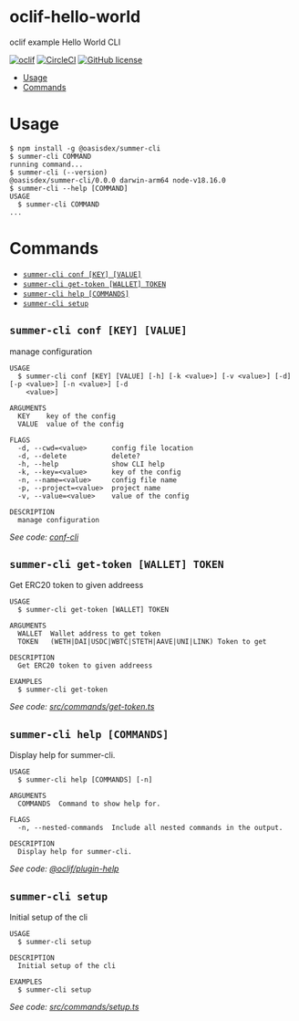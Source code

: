 oclif-hello-world
=================

oclif example Hello World CLI

[![oclif](https://img.shields.io/badge/cli-oclif-brightgreen.svg)](https://oclif.io)
[![CircleCI](https://circleci.com/gh/oclif/hello-world/tree/main.svg?style=shield)](https://circleci.com/gh/oclif/hello-world/tree/main)
[![GitHub license](https://img.shields.io/github/license/oclif/hello-world)](https://github.com/oclif/hello-world/blob/main/LICENSE)

<!-- toc -->
* [Usage](#usage)
* [Commands](#commands)
<!-- tocstop -->
# Usage
<!-- usage -->
```sh-session
$ npm install -g @oasisdex/summer-cli
$ summer-cli COMMAND
running command...
$ summer-cli (--version)
@oasisdex/summer-cli/0.0.0 darwin-arm64 node-v18.16.0
$ summer-cli --help [COMMAND]
USAGE
  $ summer-cli COMMAND
...
```
<!-- usagestop -->
# Commands
<!-- commands -->
* [`summer-cli conf [KEY] [VALUE]`](#summer-cli-conf-key-value)
* [`summer-cli get-token [WALLET] TOKEN`](#summer-cli-get-token-wallet-token)
* [`summer-cli help [COMMANDS]`](#summer-cli-help-commands)
* [`summer-cli setup`](#summer-cli-setup)

## `summer-cli conf [KEY] [VALUE]`

manage configuration

```
USAGE
  $ summer-cli conf [KEY] [VALUE] [-h] [-k <value>] [-v <value>] [-d] [-p <value>] [-n <value>] [-d
    <value>]

ARGUMENTS
  KEY    key of the config
  VALUE  value of the config

FLAGS
  -d, --cwd=<value>      config file location
  -d, --delete           delete?
  -h, --help             show CLI help
  -k, --key=<value>      key of the config
  -n, --name=<value>     config file name
  -p, --project=<value>  project name
  -v, --value=<value>    value of the config

DESCRIPTION
  manage configuration
```

_See code: [conf-cli](https://github.com/natzcam/conf-cli/blob/v0.1.9/src/commands/conf.ts)_

## `summer-cli get-token [WALLET] TOKEN`

Get ERC20 token to given addreess

```
USAGE
  $ summer-cli get-token [WALLET] TOKEN

ARGUMENTS
  WALLET  Wallet address to get token
  TOKEN   (WETH|DAI|USDC|WBTC|STETH|AAVE|UNI|LINK) Token to get

DESCRIPTION
  Get ERC20 token to given addreess

EXAMPLES
  $ summer-cli get-token
```

_See code: [src/commands/get-token.ts](https://github.com/OasisDEX/oasis-earn-sc/blob/v0.0.0/src/commands/get-token.ts)_

## `summer-cli help [COMMANDS]`

Display help for summer-cli.

```
USAGE
  $ summer-cli help [COMMANDS] [-n]

ARGUMENTS
  COMMANDS  Command to show help for.

FLAGS
  -n, --nested-commands  Include all nested commands in the output.

DESCRIPTION
  Display help for summer-cli.
```

_See code: [@oclif/plugin-help](https://github.com/oclif/plugin-help/blob/v5.2.20/src/commands/help.ts)_

## `summer-cli setup`

Initial setup of the cli

```
USAGE
  $ summer-cli setup

DESCRIPTION
  Initial setup of the cli

EXAMPLES
  $ summer-cli setup
```

_See code: [src/commands/setup.ts](https://github.com/OasisDEX/oasis-earn-sc/blob/v0.0.0/src/commands/setup.ts)_
<!-- commandsstop -->
